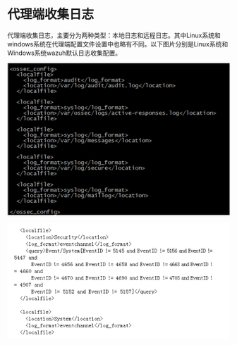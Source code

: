 # 代理端收集日志

代理端收集日志，主要分为两种类型：本地日志和远程日志。其中Linux系统和windows系统在代理端配置文件设置中也略有不同。以下图片分别是Linux系统和Windows系统wazuh默认日志收集配置。

![ linux&#x7CFB;&#x7EDF;wazuh&#x914D;&#x7F6E;&#x65E5;&#x5FD7;&#x6536;&#x96C6;](../../../.gitbook/assets/clipboard%20%287%29.png)



![windows&#x7CFB;&#x7EDF;wazuh&#x914D;&#x7F6E;&#x65E5;&#x5FD7;&#x6536;&#x96C6;](../../../.gitbook/assets/image%20%2842%29.png)

